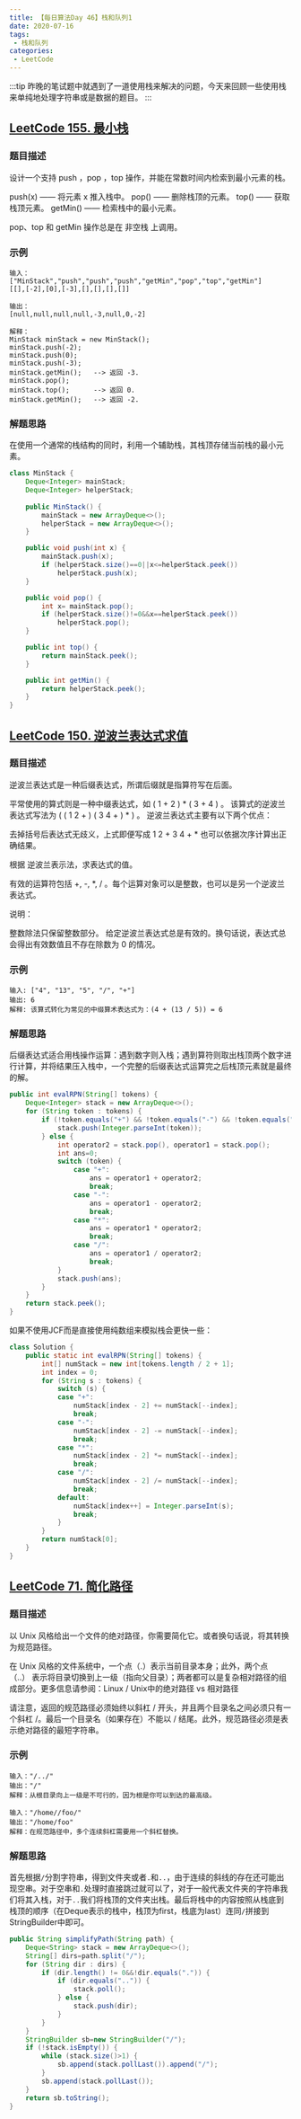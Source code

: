 ```yaml
---
title: 【每日算法Day 46】栈和队列1
date: 2020-07-16
tags:
 - 栈和队列
categories:
 - LeetCode
---
```

:::tip
昨晚的笔试题中就遇到了一道使用栈来解决的问题，今天来回顾一些使用栈来单纯地处理字符串或是数据的题目。
:::
<!-- more -->

## [LeetCode 155. 最小栈](https://leetcode-cn.com/problems/min-stack)
### 题目描述
设计一个支持 push ，pop ，top 操作，并能在常数时间内检索到最小元素的栈。

push(x) —— 将元素 x 推入栈中。
pop() —— 删除栈顶的元素。
top() —— 获取栈顶元素。
getMin() —— 检索栈中的最小元素。

pop、top 和 getMin 操作总是在 非空栈 上调用。

### 示例
```
输入：
["MinStack","push","push","push","getMin","pop","top","getMin"]
[[],[-2],[0],[-3],[],[],[],[]]

输出：
[null,null,null,null,-3,null,0,-2]

解释：
MinStack minStack = new MinStack();
minStack.push(-2);
minStack.push(0);
minStack.push(-3);
minStack.getMin();   --> 返回 -3.
minStack.pop();
minStack.top();      --> 返回 0.
minStack.getMin();   --> 返回 -2.
```

### 解题思路
在使用一个通常的栈结构的同时，利用一个辅助栈，其栈顶存储当前栈的最小元素。
```java
class MinStack {
    Deque<Integer> mainStack;
    Deque<Integer> helperStack;
    
    public MinStack() {
        mainStack = new ArrayDeque<>();
        helperStack = new ArrayDeque<>();
    }

    public void push(int x) {
        mainStack.push(x);
        if (helperStack.size()==0||x<=helperStack.peek())
            helperStack.push(x);
    }

    public void pop() {
        int x= mainStack.pop();
        if (helperStack.size()!=0&&x==helperStack.peek())
            helperStack.pop();
    }

    public int top() {
        return mainStack.peek();
    }

    public int getMin() {
        return helperStack.peek();
    }
}
```

## [LeetCode 150. 逆波兰表达式求值](https://leetcode-cn.com/problems/evaluate-reverse-polish-notation)
### 题目描述
逆波兰表达式是一种后缀表达式，所谓后缀就是指算符写在后面。

平常使用的算式则是一种中缀表达式，如 ( 1 + 2 ) * ( 3 + 4 ) 。
该算式的逆波兰表达式写法为 ( ( 1 2 + ) ( 3 4 + ) * ) 。
逆波兰表达式主要有以下两个优点：

去掉括号后表达式无歧义，上式即便写成 1 2 + 3 4 + * 也可以依据次序计算出正确结果。

根据 逆波兰表示法，求表达式的值。

有效的运算符包括 +, -, *, / 。每个运算对象可以是整数，也可以是另一个逆波兰表达式。

说明：

整数除法只保留整数部分。
给定逆波兰表达式总是有效的。换句话说，表达式总会得出有效数值且不存在除数为 0 的情况。

### 示例
```
输入: ["4", "13", "5", "/", "+"]
输出: 6
解释: 该算式转化为常见的中缀算术表达式为：(4 + (13 / 5)) = 6
```
### 解题思路
后缀表达式适合用栈操作运算：遇到数字则入栈；遇到算符则取出栈顶两个数字进行计算，并将结果压入栈中，一个完整的后缀表达式运算完之后栈顶元素就是最终的解。
```java
public int evalRPN(String[] tokens) {
    Deque<Integer> stack = new ArrayDeque<>();
    for (String token : tokens) {
        if (!token.equals("+") && !token.equals("-") && !token.equals("*") && !token.equals("/")) {
            stack.push(Integer.parseInt(token));
        } else {
            int operator2 = stack.pop(), operator1 = stack.pop();
            int ans=0;
            switch (token) {
                case "+":
                    ans = operator1 + operator2;
                    break;
                case "-":
                    ans = operator1 - operator2;
                    break;
                case "*":
                    ans = operator1 * operator2;
                    break;
                case "/":
                    ans = operator1 / operator2;
                    break;
            }
            stack.push(ans);
        }
    }
    return stack.peek();
}
```
如果不使用JCF而是直接使用纯数组来模拟栈会更快一些：
```java
class Solution {
	public static int evalRPN(String[] tokens) {
		int[] numStack = new int[tokens.length / 2 + 1];
		int index = 0;
		for (String s : tokens) {
			switch (s) {
			case "+":
				numStack[index - 2] += numStack[--index];
				break;
			case "-":
				numStack[index - 2] -= numStack[--index];
				break;
			case "*":
				numStack[index - 2] *= numStack[--index];
				break;
			case "/":
				numStack[index - 2] /= numStack[--index];
				break;
			default:
				numStack[index++] = Integer.parseInt(s);
				break;
			}
		}
		return numStack[0];
	}
}
```

## [LeetCode 71. 简化路径](https://leetcode-cn.com/problems/simplify-path)
### 题目描述
以 Unix 风格给出一个文件的绝对路径，你需要简化它。或者换句话说，将其转换为规范路径。

在 Unix 风格的文件系统中，一个点（.）表示当前目录本身；此外，两个点 （..） 表示将目录切换到上一级（指向父目录）；两者都可以是复杂相对路径的组成部分。更多信息请参阅：Linux / Unix中的绝对路径 vs 相对路径

请注意，返回的规范路径必须始终以斜杠 / 开头，并且两个目录名之间必须只有一个斜杠 /。最后一个目录名（如果存在）不能以 / 结尾。此外，规范路径必须是表示绝对路径的最短字符串。

### 示例
```
输入："/../"
输出："/"
解释：从根目录向上一级是不可行的，因为根是你可以到达的最高级。

输入："/home//foo/"
输出："/home/foo"
解释：在规范路径中，多个连续斜杠需要用一个斜杠替换。
```
### 解题思路
首先根据`/`分割字符串，得到文件夹或者`.`和`..`，由于连续的斜线的存在还可能出现空串。对于空串和`.`处理时直接跳过就可以了，对于一般代表文件夹的字符串我们将其入栈，对于`..`我们将栈顶的文件夹出栈。最后将栈中的内容按照从栈底到栈顶的顺序（在Deque表示的栈中，栈顶为first，栈底为last）连同`/`拼接到StringBuilder中即可。
```java
public String simplifyPath(String path) {
    Deque<String> stack = new ArrayDeque<>();
    String[] dirs=path.split("/");
    for (String dir : dirs) {
        if (dir.length() != 0&&!dir.equals(".")) {
            if (dir.equals("..")) {
                stack.poll();
            } else {
                stack.push(dir);
            }
        }
    }
    StringBuilder sb=new StringBuilder("/");
    if (!stack.isEmpty()) {
        while (stack.size()>1) {
            sb.append(stack.pollLast()).append("/");
        }
        sb.append(stack.pollLast());
    }
    return sb.toString();
}
```